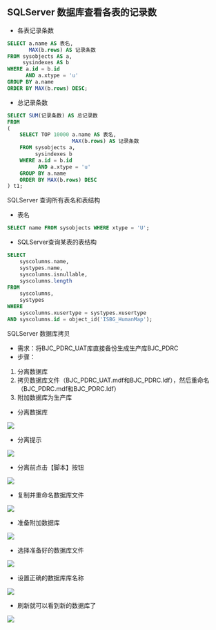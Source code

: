 <span id= "20184301">SQLServer 数据库查看各表的记录数</span>
----------

- 各表记录条数

```sql
SELECT a.name AS 表名,
       MAX(b.rows) AS 记录条数
FROM sysobjects AS a,
     sysindexes AS b
WHERE a.id = b.id
      AND a.xtype = 'u'
GROUP BY a.name
ORDER BY MAX(b.rows) DESC;
```
- 总记录条数

```sql
SELECT SUM(记录条数) AS 总记录数
FROM
(
    SELECT TOP 10000 a.name AS 表名,
                     MAX(b.rows) AS 记录条数
    FROM sysobjects a,
         sysindexes b
    WHERE a.id = b.id
          AND a.xtype = 'u'
    GROUP BY a.name
    ORDER BY MAX(b.rows) DESC
) t1;
```

<span id= "20184302">SQLServer 查询所有表名和表结构</span>

- 表名

```sql
SELECT name FROM sysobjects WHERE xtype = 'U';
```


- SQLServer查询某表的表结构

```sql
SELECT
	syscolumns.name,
	systypes.name,
	syscolumns.isnullable,
	syscolumns.length
FROM
	syscolumns,
	systypes
WHERE
	syscolumns.xusertype = systypes.xusertype
AND syscolumns.id = object_id('ISBG_HumanMap');
```

<span id= "20184303">SQLServer 数据库拷贝</span>

- 需求：将BJC_PDRC_UAT库直接备份生成生产库BJC_PDRC
- 步骤：
1. 分离数据库
2. 拷贝数据库文件（BJC_PDRC_UAT.mdf和BJC_PDRC.ldf），然后重命名（BJC_PDRC.mdf和BJC_PDRC.ldf）
3. 附加数据库为生产库

- 分离数据库

![](https://coderdream.github.io/snapshot/sqlserverbackup/sqlserverbackup_0001.png)

- 分离提示

![](https://coderdream.github.io/snapshot/sqlserverbackup/sqlserverbackup_0002.png)

- 分离前点击【脚本】按钮

![](https://coderdream.github.io/snapshot/sqlserverbackup/sqlserverbackup_0003.png)

- 复制并重命名数据库文件

![](https://coderdream.github.io/snapshot/sqlserverbackup/sqlserverbackup_0003.png)

- 准备附加数据库

![](https://coderdream.github.io/snapshot/sqlserverbackup/sqlserverbackup_0004.png)

- 选择准备好的数据库文件

![](https://coderdream.github.io/snapshot/sqlserverbackup/sqlserverbackup_0005.png)

- 设置正确的数据库库名称

![](https://coderdream.github.io/snapshot/sqlserverbackup/sqlserverbackup_0006.png)

- 刷新就可以看到新的数据库了

![](https://coderdream.github.io/snapshot/sqlserverbackup/sqlserverbackup_0007.png)







